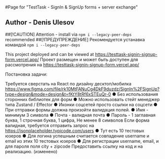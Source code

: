#Page for "TestTask - SignIn & SignUp forms + server exchange"

## Author - Denis Ulesov

##[!CAUTION] Attention - install via `npm i --legacy-peer-deps` recommended
##[!ПРЕДУПРЕЖДЕНИЕ] Рекомендуется устанавка командой `npm i --legacy-peer-deps`


This project deployed and can be viewed at https://testtask-signin-signup-form.vercel.app/
Проект размещен и может быть доступен для рассмотрения на  https://testtask-signin-signup-form.vercel.app/


Постановка задачи:

Требуется сверстать на React по дизайну десктоп/мобилка https://www.figma.com/file/rk10MtFANuCg4DkF9duzdz/SignIn%2FSignUp?type=design&mode=design&t=fKtY8tRf6xSTEuQr-0
●	Без использования сторонних библиотек для форм
●	Можно использовать стейт менеджер типа Zustand / Effector
●	Иконки соцсетей просто ссылки на соцсети
●	При отправки формы должна произойти валидация полей.
●	Имя - минимум 3 символа
●	Почта - валидная почта
●	Пароль - 1 заглавная буква, 1 строчная буква, 1 цифра, Не менее 8 символов
Если форма валидная, требуется отправить запрос на https://jsonplaceholder.typicode.com/users
●	Тут есть 10 тестовых юзеров
●	Для логина успешным считается совпадение username и email из этих 10 тестовых юзеров
●	Для регистрации username, email, и для пароля поля city + zipcode
Предоставить ссылку на код и на реализацию. (изменено)
